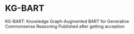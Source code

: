 # KG-BART
KG-BART: Knowledge Graph-Augmented BART for Generative Commonsense Reasoning
Published after getting acception
